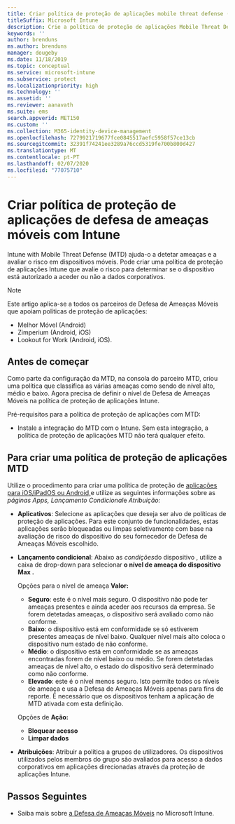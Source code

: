 ```yaml
---
title: Criar política de proteção de aplicações mobile threat defense (MTD) com Intune
titleSuffix: Microsoft Intune
description: Crie a política de proteção de aplicações Mobile Threat Defense (MTD) com a Microsoft Intune.
keywords: ''
author: brenduns
ms.author: brenduns
manager: dougeby
ms.date: 11/18/2019
ms.topic: conceptual
ms.service: microsoft-intune
ms.subservice: protect
ms.localizationpriority: high
ms.technology: ''
ms.assetid: ''
ms.reviewer: aanavath
ms.suite: ems
search.appverid: MET150
ms.custom: ''
ms.collection: M365-identity-device-management
ms.openlocfilehash: 7279921719677fce0845517aefc5958f57ce13cb
ms.sourcegitcommit: 32391f74241ee3289a76ccd5319fe700b800d427
ms.translationtype: MT
ms.contentlocale: pt-PT
ms.lasthandoff: 02/07/2020
ms.locfileid: "77075710"
---
```

# <a name="create-mobile-threat-defense-app-protection-policy-with-intune"></a>Criar política de proteção de aplicações de defesa de ameaças móveis com Intune

Intune with Mobile Threat Defense (MTD) ajuda-o a detetar ameaças e a avaliar o risco em dispositivos móveis. Pode criar uma política de proteção de aplicações Intune que avalie o risco para determinar se o dispositivo está autorizado a aceder ou não a dados corporativos.


> [!NOTE]
> Este artigo aplica-se a todos os parceiros de Defesa de Ameaças Móveis que apoiam políticas de proteção de aplicações:
>
> - Melhor Móvel (Android)
> - Zimperium (Android, iOS)
> - Lookout for Work (Android, iOS).

## <a name="before-you-begin"></a>Antes de começar

Como parte da configuração da MTD, na consola do parceiro MTD, criou uma política que classifica as várias ameaças como sendo de nível alto, médio e baixo. Agora precisa de definir o nível de Defesa de Ameaças Móveis na política de proteção de aplicações Intune.

Pré-requisitos para a política de proteção de aplicações com MTD:

- Instale a integração do MTD com o Intune. Sem esta integração, a política de proteção de aplicações MTD não terá qualquer efeito.

## <a name="to-create-an-mtd-app-protection-policy"></a>Para criar uma política de proteção de aplicações MTD

Utilize o procedimento para criar uma política de proteção de [aplicações para iOS/iPadOS ou Android,](../apps/app-protection-policies.md#app-protection-policies-for-iosipados-and-android-apps)e utilize as seguintes informações sobre as *páginas Apps,* *Lançamento Condicional*e *Atribuição:*

- **Aplicativos**: Selecione as aplicações que deseja ser alvo de políticas de proteção de aplicações. Para este conjunto de funcionalidades, estas aplicações serão bloqueadas ou limpas seletivamente com base na avaliação de risco do dispositivo do seu fornecedor de Defesa de Ameaças Móveis escolhido. 
- **Lançamento condicional**: Abaixo as *condições*do dispositivo , utilize a caixa de drop-down para selecionar **o nível de ameaça do dispositivo Max .**

  Opções para o nível de ameaça **Valor:**

  - **Seguro**: este é o nível mais seguro. O dispositivo não pode ter ameaças presentes e ainda aceder aos recursos da empresa. Se forem detetadas ameaças, o dispositivo será avaliado como não conforme.
  - **Baixo**: o dispositivo está em conformidade se só estiverem presentes ameaças de nível baixo. Qualquer nível mais alto coloca o dispositivo num estado de não conforme.
  - **Médio**: o dispositivo está em conformidade se as ameaças encontradas forem de nível baixo ou médio. Se forem detetadas ameaças de nível alto, o estado do dispositivo será determinado como não conforme.
  - **Elevado**: este é o nível menos seguro. Isto permite todos os níveis de ameaça e usa a Defesa de Ameaças Móveis apenas para fins de reporte. É necessário que os dispositivos tenham a aplicação de MTD ativada com esta definição.

  Opções de **Ação:**

  - **Bloquear acesso**
  - **Limpar dados**

- **Atribuições**: Atribuir a política a grupos de utilizadores.  Os dispositivos utilizados pelos membros do grupo são avaliados para acesso a dados corporativos em aplicações direcionadas através da proteção de aplicações Intune.


## <a name="next-steps"></a>Passos Seguintes  

- Saiba mais sobre [a Defesa de Ameaças Móveis](~/protect/mobile-threat-defense.md) no Microsoft Intune.
